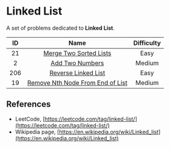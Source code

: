 # Linked List

A set of problems dedicated to **Linked List**.

|  ID   |                                                Name                                                 | Difficulty |
| :---: | :-------------------------------------------------------------------------------------------------: | :--------: |
|  21   |           [Merge Two Sorted Lists](https://leetcode.com/problems/merge-two-sorted-lists/)           |    Easy    |
|   2   |                  [Add Two Numbers](https://leetcode.com/problems/add-two-numbers/)                  |   Medium   |
|  206  |              [Reverse Linked List](https://leetcode.com/problems/reverse-linked-list/)              |    Easy    |
|  19   | [Remove Nth Node From End of List](https://leetcode.com/problems/remove-nth-node-from-end-of-list/) |   Medium   |

## References

* LeetCode, [https://leetcode.com/tag/linked-list/](https://leetcode.com/tag/linked-list/)
* Wikipedia page, [https://en.wikipedia.org/wiki/Linked_list](https://en.wikipedia.org/wiki/Linked_list)